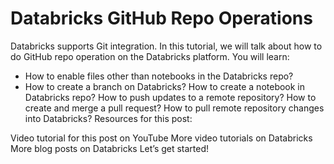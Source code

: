 # Databricks GitHub Repo Operations
Databricks supports Git integration. In this tutorial, we will talk about how to do GitHub repo operation on the Databricks platform. You will learn:

* How to enable files other than notebooks in the Databricks repo?
* How to create a branch on Databricks?
How to create a notebook in Databricks repo?
How to push updates to a remote repository?
How to create and merge a pull request?
How to pull remote repository changes into Databricks?
Resources for this post:

Video tutorial for this post on YouTube
More video tutorials on Databricks
More blog posts on Databricks
Let’s get started!

